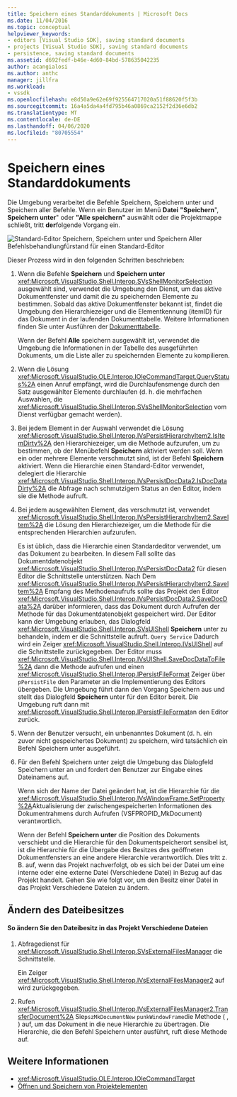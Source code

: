 ```yaml
---
title: Speichern eines Standarddokuments | Microsoft Docs
ms.date: 11/04/2016
ms.topic: conceptual
helpviewer_keywords:
- editors [Visual Studio SDK], saving standard documents
- projects [Visual Studio SDK], saving standard documents
- persistence, saving standard documents
ms.assetid: d692fedf-b46e-4d60-84bd-578635042235
author: acangialosi
ms.author: anthc
manager: jillfra
ms.workload:
- vssdk
ms.openlocfilehash: e8d50a9e62e69f925564717020a51f88620f5f3b
ms.sourcegitcommit: 16a4a5da4a4fd795b46a0869ca2152f2d36e6db2
ms.translationtype: MT
ms.contentlocale: de-DE
ms.lasthandoff: 04/06/2020
ms.locfileid: "80705554"
---
```

# <a name="saving-a-standard-document"></a>Speichern eines Standarddokuments
Die Umgebung verarbeitet die Befehle Speichern, Speichern unter und Speichern aller Befehle. Wenn ein Benutzer im Menü **Datei** **"Speichern**", **Speichern unter**" oder **"Alle speichern"** auswählt oder die Projektmappe schließt, tritt **der**folgende Vorgang ein.

 ![Standard-Editor](../../extensibility/internals/media/public.gif "Öffentlich") Speichern, Speichern unter und Speichern Aller Befehlsbehandlungfürstand für einen Standard-Editor

 Dieser Prozess wird in den folgenden Schritten beschrieben:

1. Wenn die Befehle **Speichern** und **Speichern unter** <xref:Microsoft.VisualStudio.Shell.Interop.SVsShellMonitorSelection> ausgewählt sind, verwendet die Umgebung den Dienst, um das aktive Dokumentfenster und damit die zu speichernden Elemente zu bestimmen. Sobald das aktive Dokumentfenster bekannt ist, findet die Umgebung den Hierarchiezeiger und die Elementkennung (itemID) für das Dokument in der laufenden Dokumenttabelle. Weitere Informationen finden Sie unter Ausführen der [Dokumenttabelle](../../extensibility/internals/running-document-table.md).

    Wenn der Befehl **Alle** speichern ausgewählt ist, verwendet die Umgebung die Informationen in der Tabelle des ausgeführten Dokuments, um die Liste aller zu speichernden Elemente zu kompilieren.

2. Wenn die Lösung <xref:Microsoft.VisualStudio.OLE.Interop.IOleCommandTarget.QueryStatus%2A> einen Anruf empfängt, wird die Durchlaufensmenge durch den Satz ausgewählter Elemente durchlaufen (d. h. die mehrfachen Auswahlen, die <xref:Microsoft.VisualStudio.Shell.Interop.SVsShellMonitorSelection> vom Dienst verfügbar gemacht werden).

3. Bei jedem Element in der Auswahl verwendet die Lösung <xref:Microsoft.VisualStudio.Shell.Interop.IVsPersistHierarchyItem2.IsItemDirty%2A> den Hierarchiezeiger, um die Methode aufzurufen, um zu bestimmen, ob der Menübefehl **Speichern** aktiviert werden soll. Wenn ein oder mehrere Elemente verschmutzt sind, ist der Befehl **Speichern** aktiviert. Wenn die Hierarchie einen Standard-Editor verwendet, delegiert die Hierarchie <xref:Microsoft.VisualStudio.Shell.Interop.IVsPersistDocData2.IsDocDataDirty%2A> die Abfrage nach schmutzigem Status an den Editor, indem sie die Methode aufruft.

4. Bei jedem ausgewählten Element, das verschmutzt ist, verwendet <xref:Microsoft.VisualStudio.Shell.Interop.IVsPersistHierarchyItem2.SaveItem%2A> die Lösung den Hierarchiezeiger, um die Methode für die entsprechenden Hierarchien aufzurufen.

    Es ist üblich, dass die Hierarchie einen Standardeditor verwendet, um das Dokument zu bearbeiten. In diesem Fall sollte das Dokumentdatenobjekt <xref:Microsoft.VisualStudio.Shell.Interop.IVsPersistDocData2> für diesen Editor die Schnittstelle unterstützen. Nach Dem <xref:Microsoft.VisualStudio.Shell.Interop.IVsPersistHierarchyItem2.SaveItem%2A> Empfang des Methodenaufrufs sollte das Projekt den Editor <xref:Microsoft.VisualStudio.Shell.Interop.IVsPersistDocData2.SaveDocData%2A> darüber informieren, dass das Dokument durch Aufrufen der Methode für das Dokumentdatenobjekt gespeichert wird. Der Editor kann der Umgebung erlauben, das Dialogfeld <xref:Microsoft.VisualStudio.Shell.Interop.SVsUIShell> **Speichern** unter zu behandeln, indem er die Schnittstelle aufruft. `Query Service` Dadurch wird ein Zeiger <xref:Microsoft.VisualStudio.Shell.Interop.IVsUIShell> auf die Schnittstelle zurückgegeben. Der Editor muss <xref:Microsoft.VisualStudio.Shell.Interop.IVsUIShell.SaveDocDataToFile%2A> dann die Methode aufrufen und einen <xref:Microsoft.VisualStudio.Shell.Interop.IPersistFileFormat> Zeiger über `pPersistFile` den Parameter an die Implementierung des Editors übergeben. Die Umgebung führt dann den Vorgang Speichern aus und stellt das Dialogfeld **Speichern** unter für den Editor bereit. Die Umgebung ruft dann mit <xref:Microsoft.VisualStudio.Shell.Interop.IPersistFileFormat>an den Editor zurück.

5. Wenn der Benutzer versucht, ein unbenanntes Dokument (d. h. ein zuvor nicht gespeichertes Dokument) zu speichern, wird tatsächlich ein Befehl Speichern unter ausgeführt.

6. Für den Befehl Speichern unter zeigt die Umgebung das Dialogfeld Speichern unter an und fordert den Benutzer zur Eingabe eines Dateinamens auf.

    Wenn sich der Name der Datei geändert hat, ist die Hierarchie für die <xref:Microsoft.VisualStudio.Shell.Interop.IVsWindowFrame.SetProperty%2A>Aktualisierung der zwischengespeicherten Informationen des Dokumentrahmens durch Aufrufen (VSFPROPID_MkDocument) verantwortlich.

   Wenn der Befehl **Speichern unter** die Position des Dokuments verschiebt und die Hierarchie für den Dokumentspeicherort sensibel ist, ist die Hierarchie für die Übergabe des Besitzes des geöffneten Dokumentfensters an eine andere Hierarchie verantwortlich. Dies tritt z. B. auf, wenn das Projekt nachverfolgt, ob es sich bei der Datei um eine interne oder eine externe Datei (Verschiedene Datei) in Bezug auf das Projekt handelt. Gehen Sie wie folgt vor, um den Besitz einer Datei in das Projekt Verschiedene Dateien zu ändern.

## <a name="changing-file-ownership"></a>Ändern des Dateibesitzes

#### <a name="to-change-file-ownership-to-the-miscellaneous-files-project"></a>So ändern Sie den Dateibesitz in das Projekt Verschiedene Dateien

1. Abfragedienst für <xref:Microsoft.VisualStudio.Shell.Interop.SVsExternalFilesManager> die Schnittstelle.

     Ein Zeiger <xref:Microsoft.VisualStudio.Shell.Interop.IVsExternalFilesManager2> auf wird zurückgegeben.

2. Rufen <xref:Microsoft.VisualStudio.Shell.Interop.IVsExternalFilesManager2.TransferDocument%2A> Sie`pszMkDocumentNew` `punkWindowFrame`die Methode ( , ) auf, um das Dokument in die neue Hierarchie zu übertragen. Die Hierarchie, die den Befehl Speichern unter ausführt, ruft diese Methode auf.

## <a name="see-also"></a>Weitere Informationen
- <xref:Microsoft.VisualStudio.OLE.Interop.IOleCommandTarget>
- [Öffnen und Speichern von Projektelementen](../../extensibility/internals/opening-and-saving-project-items.md)
